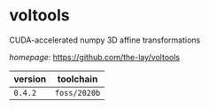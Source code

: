 # voltools

CUDA-accelerated numpy 3D affine transformations

*homepage*: <https://github.com/the-lay/voltools>

version | toolchain
--------|----------
``0.4.2`` | ``foss/2020b``
